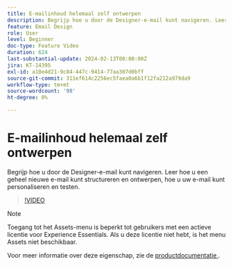 ```yaml
---
title: E-mailinhoud helemaal zelf ontwerpen
description: Begrijp hoe u door de Designer-e-mail kunt navigeren. Leer hoe u een geheel nieuwe e-mail kunt structureren en ontwerpen, hoe u uw e-mail kunt personaliseren en testen.
feature: Email Design
role: User
level: Beginner
doc-type: Feature Video
duration: 624
last-substantial-update: 2024-02-13T00:00:00Z
jira: KT-14395
exl-id: a10e4d21-9c84-447c-9414-77aa307d0bff
source-git-commit: 311ef614c2256ec5faea0a6b1f12fa212a979da9
workflow-type: tm+mt
source-wordcount: '98'
ht-degree: 0%

---
```


# E-mailinhoud helemaal zelf ontwerpen

Begrijp hoe u door de Designer-e-mail kunt navigeren. Leer hoe u een geheel nieuwe e-mail kunt structureren en ontwerpen, hoe u uw e-mail kunt personaliseren en testen.

>[!VIDEO](https://video.tv.adobe.com/v/3453571/?learn=on&captions=dut)

>[!NOTE]
>
>Toegang tot het Assets-menu is beperkt tot gebruikers met een actieve licentie voor Experience Essentials. Als u deze licentie niet hebt, is het menu Assets niet beschikbaar.

Voor meer informatie over deze eigenschap, zie de [ productdocumentatie ](https://experienceleague.adobe.com/docs/campaign-web/v8/msg/email/create-email.html?lang=nl-NL).
